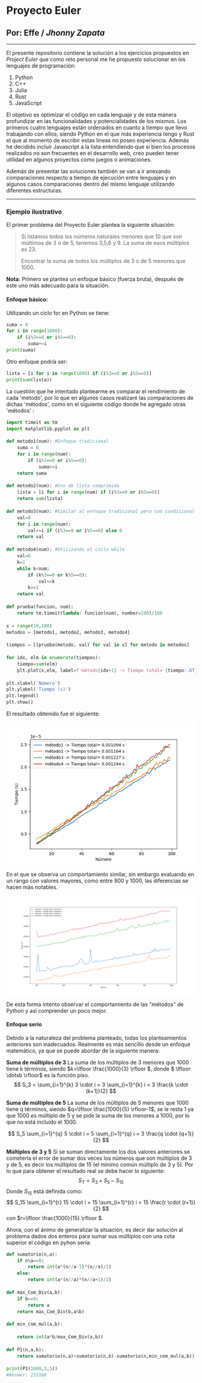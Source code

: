 # Proyecto Euler 
## Por: **Effe** / *Jhonny Zapata*

---

El presente repositorio contiene la solución a los ejercicios propuestos en *Project Euler* que como reto personal me he propuesto solucionar en los lenguajes de programación:

1. Python
2. C++
3. Julia
4. Rust
5. JavaScript

El objetivo es optimizar el código en cada lenguaje y de esta manera profundizar en las funcionalidades y potencialidades de los mismos. Los primeros cuatro lenguajes están ordenados en cuanto a tiempo que llevo trabajando con ellos, siendo Python en el que más experiencia tengo y Rust el que al momento de escribir estas lineas no poseo experiencia. Además he decidido incluir Javascript a la lista entendiendo que si bien los procesos realizados no son frecuentes en el desarrollo web, creo pueden tener utilidad en algunos proyectos como juegos o animaciones.

Además de presentar las soluciones también se van a ir anexando comparaciones respecto a tiempo de ejecución entre lenguajes y en algunos casos comparaciones dentro del mismo lenguaje utilizando diferentes estructuras.

---

### Ejemplo ilustrativo

El primer problema del Proyecto Euler plantea la siguiente situación:

>Si listamos todos los números naturales menores que 10 que son mùltimos de 3 o de 5, tenemos 3,5,6 y 9. La suma de esos múltiplos es 23.
>
>Encontrar la suma de todos los múltiplos de 3 o de 5 menores que 1000.

**Nota:** Primero se plantea un enfoque básico (fuerza bruta), después de este uno más adecuado para la situación.

#### Enfoque básico:

Utilizando un ciclo for en Python se tiene:

```python
suma = 0
for i in range(1000):
    if (i%3==0 or i%5==0):
        suma+=i
print(suma)
```

Otro enfoque podría ser:

```python
lista = [i for i in range(1000) if (i%3==0 or i%5==0)]
print(sum(lista))
```

La cuestión que he intentado plantearme es comparar el rendimiento de cada 'método', por lo que en algunos casos realizaré las comparaciones de dichas 'métodos', como en el siguiente código donde he agregado otras 'métodos' :

```python
import timeit as tm
import matplotlib.pyplot as plt

def metodo1(num): #Enfoque tradicional
    suma = 0
    for i in range(num):
        if (i%3==0 or i%5==0):
            suma+=i
    return suma

def metodo2(num): #Uso de lista comprimida
    lista = [i for i in range(num) if (i%3==0 or i%5==0)]
    return sum(lista)

def metodo3(num): #Similar al enfoque tradicional pero con condicional en una sola linea
    val=0
    for i in range(num):
        val+=i if (i%3==0 or i%5==0) else 0
    return val

def metodo4(num): #Utilizando el ciclo while
    val=0
    k=1
    while k<num:
        if (k%3==0 or k%5==0):
            val+=k
        k+=1
    return val

def prueba(funcion, num):
    return tm.timeit(lambda: funcion(num), number=100)/100

x = range(10,100)
metodos = [metodo1, metodo2, metodo3, metodo4]

tiempos = [[prueba(metodo, val) for val in x] for metodo in metodos]

for idx, elm in enumerate(tiempos):
    tiempo=sum(elm)
    plt.plot(x,elm, label=f'método{idx+1} -> Tiempo total= {tiempo:.6f} s')

plt.xlabel('Número')
plt.ylabel('Tiempo (s)')
plt.legend()
plt.show()
```

El resultado obtenido fue el siguiente:

![Figura 1](figuras0/Figura1.png)

En el que se observa un comportamiento similar, sin embargo evaluando en un rango con valores mayores, como entre 900 y 1000, las diferencias se hacen más notables.

![Figura 2](figuras0/Figura2.png)

De esta forma intento observar el comportamiento de las "métodos" de Python y así comprender un poco mejor.


#### Enfoque serio

Debido a la naturaleza del problema planteado, todas los planteamientos anteriores son inadecuados. Realmente es más sencillo desde un enfoque matemático, ya que se puede abordar de la siguiente manera:

**Suma de múltiplos de 3**
La suma de los múltiplos de 3 menores que 1000 tiene k términos, siendo $k=\lfloor \frac{1000}{3} \rfloor $, donde $ \lfloor \dotsb \rfloor$ es la función piso.
$$ S_3 = \sum_{i=1}^{k} 3 \cdot i = 3 \sum_{i=1}^{k} i = 3 \frac{k \cdot (k+1)}{2} $$

**Suma de múltiplos de 5**
La suma de los múltiplos de 5 menores que 1000 tiene q términos, siendo $q=\lfloor \frac{1000}{5} \rfloor-1$, se le resta 1 ya que 1000 es múltiplo de 5 y se pide la suma de los menores a 1000, por lo que no está incluido el 1000.

$$ S_5 \sum_{i=1}^{q} 5 \cdot i = 5 \sum_{i=1}^{q} i = 3 \frac{q \cdot (q+1)}{2} $$

**Múltiplos de 3 y 5**
Si se suman directamente los dos valores anteriores se cometería el error de sumar dos veces los números que son múltiplos de 3 y de 5, es decir los múltiplos de 15 (el mínimo común múltiplo de 3 y 5). Por lo que para obtener el resultado real se debe hacer lo siguiente:
$$ S_T = S_3+S_5-S_15$$
Donde $S_15$ está definida como:
$$ S_15 \sum_{i=1}^{r} 15 \cdot i = 15 \sum_{i=1}^{r} i = 15 \frac{r \cdot (r+1)}{2} $$
con $r=\lfloor \frac{1000}{15} \rfloor $.

Ahora, con el ánimo de generalizar la situación, es decir dar solución al problema dados dos enteros para sumar sus múltiplos con una cota superior el código en pyhon sería:

```python
def sumatorio(n,a):
    if n%a==0:
        return int(a*(n//a-1)*(n//a)/2)
    else:
        return int(a*(n//a)*(n//a+1)/2)

def max_Com_Div(a,b):
    if b==0:
        return a
    return max_Com_Div(b,a%b)

def min_com_mul(a,b):
    
    return int(a*b/max_Com_Div(a,b))

def P1(n,a,b):
    return sumatorio(n,a)+sumatorio(n,b)-sumatorio(n,min_com_mul(a,b))

print(P1(1000,3,5))
#Answer: 233168
```

